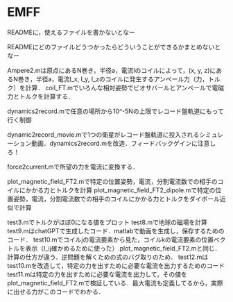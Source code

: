 # EMFF
READMEに，使えるファイルを書かないとなー

READMEにどのファイルどうつかったらどういうことができるかまとめないとなー

Ampere2.mは原点にあるN巻き，半径a，電流Iのコイルによって，(x, y, z)にあるN巻き，半径a，電流I_x, I_y, I_zのコイルに発生するアンペール力（力，トルク）を計算．
coil_FT.mでいろんな相対姿勢でビオサバールとアンペールで電磁力とトルクを計算する．

dynamics2record.mで任意の場所から10^-5Nの上限でレコード盤軌道にもって行く制御

dynamic2record_movie.mで1つの衛星がレコード盤軌道に投入されるシミュレーション動画．dynamics2record.mを改造．フィードバックゲインに注意しろ！

force2current.mで所望の力を電流に変換する．

plot_magnetic_field_FT2.mで特定の位置姿勢，電流，分割電流数での相手のコイルにかかる力とトルクを計算
plot_magnetic_field_FT2_dipole.mで特定の位置姿勢，電流，分割電流数での相手のコイルにかかる力とトルクをダイポール近似で計算

test3.mでトルクがほぼ0になる値をプロット
test8.mで地球の磁場を計算
test9.mはchatGPTで生成したコード．matlabで動画を生成し，保存するためのコード．
test10.mでコイルjの電流要素から見た，コイルkの電流要素の位置ベクトルを表示（I_ij確かめるために使った）.plot_magnetic_field_FT2.mと同じ．計算の仕方が違う．逆問題を解くための式のバグ取りのため．
test12.mはtest10.mを改造して，特定の力を出すために必要な電流を出力するためのコード
test11.mは特定の力を出すために必要な電流を出力して，その値をplot_magnetic_field_FT2.mで検証している．最大電流も定義してるから，実際に出せる力がこのコードでわかる．







